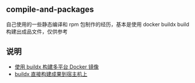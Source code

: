 ## compile-and-packages

自己使用的一些静态编译和 rpm 包制作的经历，基本是使用 docker buildx build 构建出成品文件，仅供参考

## 说明

- [使用 buildx 构建多平台 Docker 镜像](https://github.com/zhangguanzhang/docker-need-to-know/blob/master/2.docker-image/dockerfile/buildx.md)
- [buildx 直接构建成果到宿主机上](https://github.com/zhangguanzhang/docker-need-to-know/blob/master/2.docker-image/dockerfile/buildx.md)
